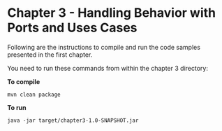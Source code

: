 # Chapter 3 - Handling Behavior with Ports and Uses Cases
Following are the instructions to compile and run the code samples presented in the first chapter.

You need to run these commands from within the chapter 3 directory:

**To compile**
```
mvn clean package
```

**To run**
```
java -jar target/chapter3-1.0-SNAPSHOT.jar
```
